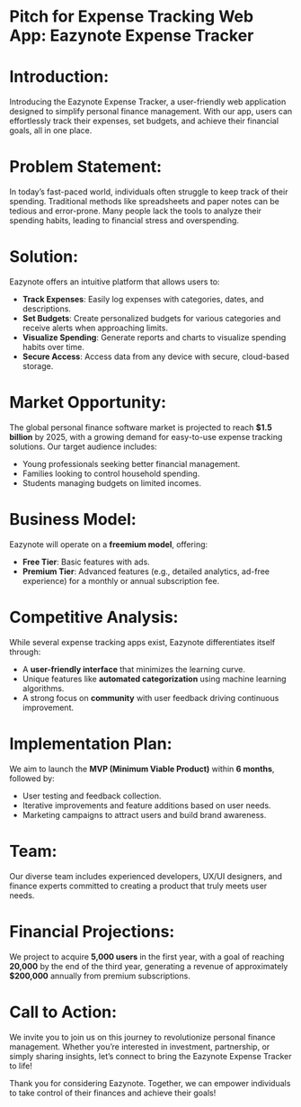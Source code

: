 # Pitch for Expense Tracking Web App: Eazynote Expense Tracker #

# Introduction: #

Introducing the Eazynote Expense Tracker, a user-friendly web application designed to simplify personal finance management. With our app, users can effortlessly track their expenses, set budgets, and achieve their financial goals, all in one place.

# Problem Statement: #

In today’s fast-paced world, individuals often struggle to keep track of their spending. Traditional methods like spreadsheets and paper notes can be tedious and error-prone. Many people lack the tools to analyze their spending habits, leading to financial stress and overspending.

# Solution: #

Eazynote offers an intuitive platform that allows users to:

- **Track Expenses**: Easily log expenses with categories, dates, and descriptions.
- **Set Budgets**: Create personalized budgets for various categories and receive alerts when approaching limits.
- **Visualize Spending**: Generate reports and charts to visualize spending habits over time.
- **Secure Access**: Access data from any device with secure, cloud-based storage.

# Market Opportunity: #

The global personal finance software market is projected to reach **$1.5 billion** by 2025, with a growing demand for easy-to-use expense tracking solutions. Our target audience includes:

- Young professionals seeking better financial management.
- Families looking to control household spending.
- Students managing budgets on limited incomes.

# Business Model: #

Eazynote will operate on a **freemium model**, offering:

- **Free Tier**: Basic features with ads.
- **Premium Tier**: Advanced features (e.g., detailed analytics, ad-free experience) for a monthly or annual subscription fee.

# Competitive Analysis: #

While several expense tracking apps exist, Eazynote differentiates itself through:

- A **user-friendly interface** that minimizes the learning curve.
- Unique features like **automated categorization** using machine learning algorithms.
- A strong focus on **community** with user feedback driving continuous improvement.

# Implementation Plan: #

We aim to launch the **MVP (Minimum Viable Product)** within **6 months**, followed by:

- User testing and feedback collection.
- Iterative improvements and feature additions based on user needs.
- Marketing campaigns to attract users and build brand awareness.

# Team: #

Our diverse team includes experienced developers, UX/UI designers, and finance experts committed to creating a product that truly meets user needs.

# Financial Projections: #

We project to acquire **5,000 users** in the first year, with a goal of reaching **20,000** by the end of the third year, generating a revenue of approximately **$200,000** annually from premium subscriptions.

# Call to Action: #

We invite you to join us on this journey to revolutionize personal finance management. Whether you’re interested in investment, partnership, or simply sharing insights, let’s connect to bring the Eazynote Expense Tracker to life!

Thank you for considering Eazynote. Together, we can empower individuals to take control of their finances and achieve their goals!
